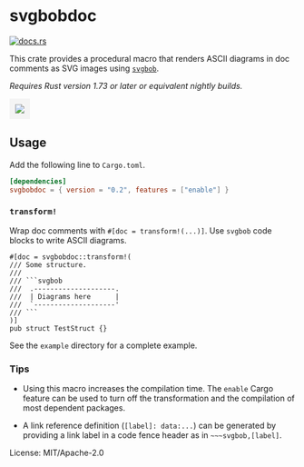 # svgbobdoc

[<img src="https://docs.rs/svgbobdoc/badge.svg" alt="docs.rs">](https://docs.rs/svgbobdoc/)

This crate provides a procedural macro that renders
ASCII diagrams in doc comments as SVG images using [`svgbob`].

*Requires Rust version 1.73 or later or equivalent nightly builds.*

[`svgbob`]: https://github.com/ivanceras/svgbob

<img src="https://yvt.github.io/svgbobdoc/20190529-zhang_hilbert-2.png"
   style="border: 10px solid rgba(192, 192, 192, 0.15)">

## Usage

Add the following line to `Cargo.toml`.

```toml
[dependencies]
svgbobdoc = { version = "0.2", features = ["enable"] }
```

### `transform!`

Wrap doc comments with `#[doc = transform!(...)]`. Use `svgbob` code blocks to write ASCII diagrams.

    #[doc = svgbobdoc::transform!(
    /// Some structure.
    ///
    /// ```svgbob
    ///  .--------------------.
    ///  | Diagrams here      |
    ///  `--------------------'
    /// ```
    )]
    pub struct TestStruct {}


See the `example` directory for a complete example.

### Tips

 - Using this macro increases the compilation time. The `enable` Cargo feature can be used to turn off the transformation and the compilation of most dependent packages.

 - A link reference definition (`[label]: data:...`) can be generated by providing a link label in a code fence header as in `~~~svgbob,[label]`.

License: MIT/Apache-2.0
